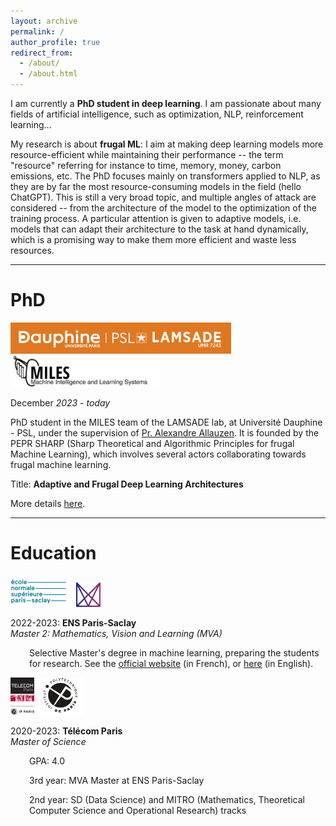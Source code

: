 ```yaml
---
layout: archive
permalink: /
author_profile: true
redirect_from: 
  - /about/
  - /about.html
---
```

  
I am currently a **PhD student in deep learning**. I am passionate about many fields of artificial intelligence, such as optimization, NLP, reinforcement learning...

My research is about **frugal ML**: I aim at making deep learning models more resource-efficient while maintaining their performance -- the term "resource" referring for instance to time, memory, money, carbon emissions, etc. The PhD focuses mainly on transformers applied to NLP, as they are by far the most resource-consuming models in the field (hello ChatGPT). This is still a very broad topic, and multiple angles of attack are considered -- from the architecture of the model to the optimization of the training process. A particular attention is given to adaptive models, i.e. models that can adapt their architecture to the task at hand dynamically, which is a promising way to make them more efficient and waste less resources.

---

# PhD

<div>
    <a href="https://www.lamsade.dauphine.fr/en.html" style="text-decoration: none">
        <img src="/images/about/logo_dauphine_lamsade.png" style="height: 50px" >
    </a>
    <a href="https://www.lamsade.dauphine.fr/wp/miles/" style="text-decoration: none">
        <img src="/images/about/logo_miles.png" style="height: 50px">
    </a>
</div>

December _2023 - today_

PhD student in the MILES team of the LAMSADE lab, at Université Dauphine - PSL, under the supervision of [Pr. Alexandre Allauzen](https://allauzen.github.io/). It is founded by the PEPR SHARP (Sharp Theoretical and Algorithmic Principles for frugal Machine Learning), which involves several actors collaborating towards frugal machine learning.

Title: **Adaptive and Frugal Deep Learning Architectures**

More details [here](https://www.theses.fr/en/s377244).


---

# Education

<div>
    <img src="/images/about/logo_ens_saclay.png" style="height: 50px">
    <img src="/images/about/logo_mva.png" style="height: 40px">
</div>

2022-2023: **ENS Paris-Saclay**<br>
<em>Master 2: Mathematics, Vision and Learning (MVA)</em>
<div style="margin-left: 30px;">

<p>Selective Master's degree in machine learning, preparing the students for research. See the <a href="https://www.master-mva.com/">official website</a> (in French), or <a href="https://www.ip-paris.fr/en/education/masters/mathematics-and-applications-program/master-year-2-mathematics-vision-learning">here</a> (in English).</p>
</div>

<div>
    <img src="/images/about/logo_telecom_paris.png" style="height: 60px">
    <img src="/images/about/logo_ipparis.png" style="height: 60px">
</div>

2020-2023: **Télécom Paris**<br>
<em>Master of Science</em>
<div style="margin-left: 30px;">

<p>GPA: 4.0</p>

<p>3rd year: MVA Master at ENS Paris-Saclay</p>
<p>2nd year: SD (Data Science) and MITRO (Mathematics, Theoretical Computer Science and Operational Research) tracks</p>
</div>
